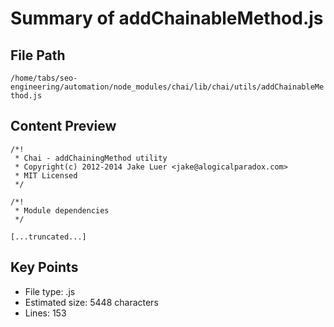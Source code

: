 # Summary of addChainableMethod.js
  
## File Path
`/home/tabs/seo-engineering/automation/node_modules/chai/lib/chai/utils/addChainableMethod.js`

## Content Preview
```
/*!
 * Chai - addChainingMethod utility
 * Copyright(c) 2012-2014 Jake Luer <jake@alogicalparadox.com>
 * MIT Licensed
 */

/*!
 * Module dependencies
 */

[...truncated...]
```

## Key Points
- File type: .js
- Estimated size: 5448 characters
- Lines: 153
